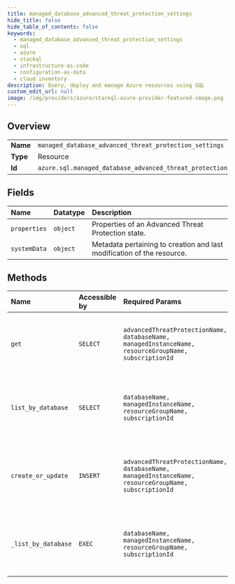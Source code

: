 ```yaml
---
title: managed_database_advanced_threat_protection_settings
hide_title: false
hide_table_of_contents: false
keywords:
  - managed_database_advanced_threat_protection_settings
  - sql
  - azure    
  - stackql
  - infrastructure-as-code
  - configuration-as-data
  - cloud inventory
description: Query, deploy and manage Azure resources using SQL
custom_edit_url: null
image: /img/providers/azure/stackql-azure-provider-featured-image.png
---
```

  
    

## Overview
<table><tbody>
<tr><td><b>Name</b></td><td><code>managed_database_advanced_threat_protection_settings</code></td></tr>
<tr><td><b>Type</b></td><td>Resource</td></tr>
<tr><td><b>Id</b></td><td><code>azure.sql.managed_database_advanced_threat_protection_settings</code></td></tr>
</tbody></table>

## Fields
| Name | Datatype | Description |
|:-----|:---------|:------------|
| `properties` | `object` | Properties of an Advanced Threat Protection state. |
| `systemData` | `object` | Metadata pertaining to creation and last modification of the resource. |
## Methods
| Name | Accessible by | Required Params | Description |
|:-----|:--------------|:----------------|:------------|
| `get` | `SELECT` | `advancedThreatProtectionName, databaseName, managedInstanceName, resourceGroupName, subscriptionId` | Gets a managed database's Advanced Threat Protection state. |
| `list_by_database` | `SELECT` | `databaseName, managedInstanceName, resourceGroupName, subscriptionId` | Gets a list of managed database's Advanced Threat Protection states. |
| `create_or_update` | `INSERT` | `advancedThreatProtectionName, databaseName, managedInstanceName, resourceGroupName, subscriptionId` | Creates or updates a managed database's Advanced Threat Protection state. |
| `_list_by_database` | `EXEC` | `databaseName, managedInstanceName, resourceGroupName, subscriptionId` | Gets a list of managed database's Advanced Threat Protection states. |
